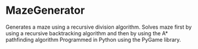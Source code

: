 # MazeGenerator
Generates a maze using a recursive division algorithm.
Solves maze first by using a recursive backtracking algorithm and then by using the A* pathfinding algorithm
Programmed in Python using the PyGame library.
